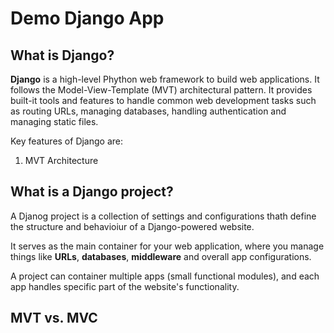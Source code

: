 # Demo Django App

## What is Django?

**Django** is a high-level Phython web framework to build web applications. It follows the Model-View-Template (MVT) architectural pattern. It provides built-it tools and features to handle common web development tasks such as routing URLs, managing databases, handling authentication and managing static files.

Key features of Django are:

1. MVT Architecture

## What is a Django project?

A Djanog project is a collection of settings and configurations thath define the structure and behavioiur of a Django-powered website.

It serves as the main container for your web application, where you manage things like **URLs**, **databases**, **middleware** and overall app configurations.

A project can container multiple apps (small functional modules), and each app handles specific part of the website's functionality.

## MVT vs. MVC
